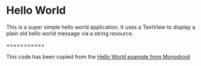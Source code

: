 Hello World
===========

This is a super simple hello world application. It uses a TextView to
display a plain old hello world message via a string resource.

===========

This code has been copied from the [Hello World example from Monodroid](https://github.com/xamarin/monodroid-samples/tree/master/HelloWorld)
